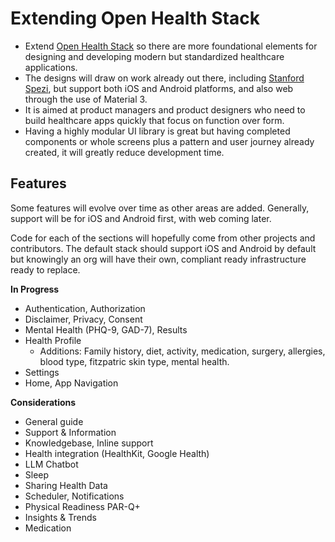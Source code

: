 # Extending Open Health Stack

- Extend [Open Health Stack](https://developers.google.com/open-health-stack) so there are more foundational elements for designing and developing modern but standardized healthcare applications.
- The designs will draw on work already out there, including [Stanford Spezi](https://github.com/StanfordSpezi), but support both iOS and Android platforms, and also web through the use of Material 3.
- It is aimed at product managers and product designers who need to build healthcare apps quickly that focus on function over form.
- Having a highly modular UI library is great but having completed components or whole screens plus a pattern and user journey already created, it will greatly reduce development time.

## Features

Some features will evolve over time as other areas are added. Generally, support will be for iOS and Android first, with web coming later.

Code for each of the sections will hopefully come from other projects and contributors. The default stack should support iOS and Android by default but knowingly an org will have their own, compliant ready infrastructure ready to replace.

**In Progress**

- Authentication, Authorization
- Disclaimer, Privacy, Consent
- Mental Health (PHQ-9, GAD-7), Results
- Health Profile
	- Additions: Family history, diet, activity, medication, surgery, allergies, blood type, fitzpatric skin type, mental health.
- Settings
- Home, App Navigation

**Considerations**

- General guide
- Support & Information
- Knowledgebase, Inline support
- Health integration (HealthKit, Google Health)
- LLM Chatbot
- Sleep
- Sharing Health Data
- Scheduler, Notifications
- Physical Readiness PAR-Q+
- Insights & Trends
- Medication